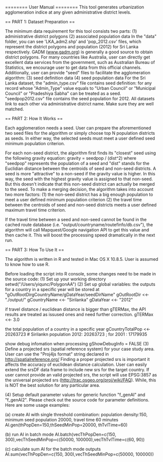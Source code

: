 ======== User Manual ========
This tool generates urbanization agglomeration indice at any given administrative district levels.


== PART 1: Dataset Preparation ==  

The minimum data requirement for this tool consists two parts:
(1) administrative district polygons 
(2) associated population data
In the "data" folder, you can see 'LKA_adm2.shp' and 'pop_2012.csv' files, which represent the district polygons and population (2012) for Sri Lanka respectively.
GADM (www.gadm.org) is generally a good source to obtain district polygons. For many countries like Australia, user can directly get excellent data services from the government, such as Australian Bureau of Statistics, we encourage user to get data from this official channels.
Additionally, user can provide "seed" files to facilitate the agglomeration algorithm:
(3) seed definition data
(4) seed population data
For the Sri Lanka dataset, the "admin_type.csv" file contains seed definition: for any record whose "Admin_Type" value equals to "Urban Council" or "Municipal Council" or "Pradeshiya Sabha" can be treated as a seed. "seedpop2012.csv" file contains the seed population for 2012. 
All datasets link to each other via administrative district name. Make sure they are well matched.


== PART 2: How It Works ==

Each agglomeration needs a seed. User can prepare the aforementioned two seed files for the algorithm or simply choose top N population districts as seeds. In either way, the selected seeds must meet a user defined seed minimum population criterion.

For each non-seed district, the algorithm first finds its "closest" seed using the following gravity equation:
gravity = seedpop / (dist^2)
where "seedpop" represents the population of a seed and "dist" stands for the Euclidian distance between the centroids of seed and non-seed districts.
A seed is more "attractive" to a non-seed if the gravity value is higher. In this way, the seed with the highest gravity value is assigned to that non-seed. 
But this doesn't indicate that this non-seed district can actually be merged to the seed. To make a merging decision, the algorithm takes into account two more factors:
(1) the non-seed district has a big enough population to meet a user defined minimum population criterion
(2) the travel time between the centroids of seed and non-seed districts meets a user defined maximum travel time criterion.

If the travel time between a seed and non-seed cannot be found in the cached route database (i.e. "output/countryname/routefinfo/db.csv"), the algorithm will call Mapquest/Google navigation API to get this value and then cache it. 
This will boost the processing speed dramatically in the next run.


== PART 3: How To Use It == 

The algorithm is written in R and tested in Mac OS X 10.8.5. User is assumed to know how to use R.

Before loading the script into R console, some changes need to be made in the source code:
(1) Set up your working directory
setwd("/Users/yiqunc/PolygonAA")
(2) Set up global variables:
the outputs for a country in a specific year will be stored at "gOutRootDirgCountryName/gDataYear/seedDirName" 
gOutRootDir <<- "./output/"
gCountryName <<- "Sirilanka"
gDataYear <<- "2012"

if travel distance / euclidean distance is bigger than gTERMax, the API results are treated as issused ones and need further correction.
gTERMax <<- 3.0

the total population of a country in a specific year
gCountryTotalPop <<- 20263723 # Sirilankn population  2012: 20263723 ;  for 2001 : 17179935

show debug infomation when processing
gShowDebugInfo = FALSE
(3) Define a projected srs (spatial reference system) for your case study area. User can use the "Proj4js format" string declared in http://spatialreference.org/ 
Finding a proper projected srs is important it affects the accuracy of euclidean distance calculation.
User can easily extend the srsDF data frame to include new srs for the target country.
If user cannot provide an valid projected srs, the script will use EPSG:3857 as the universal projected srs (http://trac.osgeo.org/proj/wiki/FAQ). While, this is NOT the best solution for any particular area.


(4) Setup default parameter values for generic function "f_genAI" and "f_genAI2". Please check out the source code for parameter definitions. Here are some usage examples:

(a) create AI with single threshold combination: population density:150, minimum seed population 20000, travel time 60 minutes
AI.gen(thPopDen=150,thSeedMinPop=20000, thTvlTime=60)

(b) run AI in batch mode
AI.batch(vecThPopDen=c(150, 300),vecThSeedMinPop=c(50000, 100000),vecThTvlTime=c(60, 90))

(c) calculate sum AI for the batch mode outputs
AI.sum(vecThPopDen=c(150, 300),vecThSeedMinPop=c(50000, 100000))
